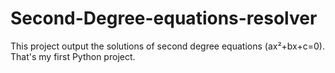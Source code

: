 # Second-Degree-equations-resolver
This project output the solutions of second degree equations (ax²+bx+c=0). That's my first Python project.
